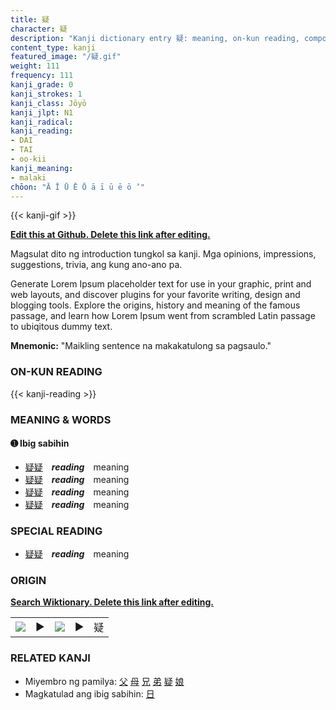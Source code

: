 ```yaml
---
title: 疑
character: 疑
description: "Kanji dictionary entry 疑: meaning, on-kun reading, compounds, origin, related kanji"
content_type: kanji
featured_image: "/疑.gif"
weight: 111
frequency: 111
kanji_grade: 0
kanji_strokes: 1
kanji_class: Jōyō
kanji_jlpt: N1
kanji_radical: 
kanji_reading: 
- DAI
- TAI
- oo-kii
kanji_meaning:
- malaki
chōon: "Ā Ī Ū Ē Ō ā ī ū ē ō ’"
---
```

[//]: # (Don't edit the line below. Kanji animated GIF code is automatically generated.)
{{< kanji-gif >}}

[//]: # (Edit below this line.)

**[Edit this at Github. Delete this link after editing.](https://github.com/tim0g/tim/tree/main/content/kanji/疑/index.md)**

Magsulat dito ng introduction tungkol sa kanji. Mga opinions, impressions, suggestions, trivia, ang kung ano-ano pa.

Generate Lorem Ipsum placeholder text for use in your graphic, print and web layouts, and discover plugins for your favorite writing, design and blogging tools. Explore the origins, history and meaning of the famous passage, and learn how Lorem Ipsum went from scrambled Latin passage to ubiqitous dummy text.
 
**Mnemonic:** "Maikling sentence na makakatulong sa pagsaulo."

### ON-KUN READING

[//]: # (Don't edit the line below. ON-KUN READING code is automatically generated.)
{{< kanji-reading >}}

### MEANING & WORDS

#### ➊ **Ibig sabihin**
  - [疑](../疑)[疑](../疑)　***reading***　meaning
  - [疑](../疑)[疑](../疑)　***reading***　meaning
  - [疑](../疑)[疑](../疑)　***reading***　meaning
  - [疑](../疑)[疑](../疑)　***reading***　meaning

### SPECIAL READING
  - [疑](../疑)[疑](../疑)　***reading***　meaning

### ORIGIN

**[Search Wiktionary. Delete this link after editing.](https://wiktionary.org/wiki/疑)**
<table class="kanji-table"><tr><td>
<img src="60px-疑-bronze.svg.png">
</td><td>▶</td><td>
<img src="60px-疑-oracle.svg.png">
</td><td>▶</td>
<td class="kanji-origin">疑</td>
</tr></table>

### RELATED KANJI
- Miyembro ng pamilya: [父](../父) [母](../母) [兄](../兄) [弟](../弟) [疑](../疑) [娘](../娘)
- Magkatulad ang ibig sabihin: [日](../日)
